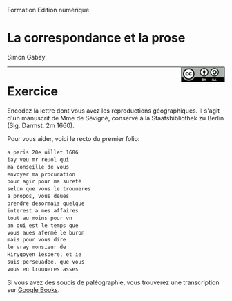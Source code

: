 Formation Edition numérique

# La correspondance et la prose

Simon Gabay

<img style="float: right; width: 20%;" src="../Cours_08_images/cc-by-sa.png">

---

# Exercice
Encodez la lettre dont vous avez les reproductions géographiques. Il s'agit d'un manuscrit de Mme de Sévigné, conservé à la Staatsbibliothek zu Berlin (Slg. Darmst. 2m 1660).

Pour vous aider, voici le recto du premier folio:

```txt
a paris 20e uillet 1686
iay veu mr reuol qui
ma conseillé de vous
envoyer ma procuration
pour agir pour ma sureté
selon que vous le trouueres
a propos, vous deues
prendre desormais quelque
interest a mes affaires
tout au moins pour vn
an qui est le temps que
vous aues afermé le buron
mais pour vous dire
le vray monsieur de
Hirygoyen iespere, et ie
suis perseuadee, que vous
vous en trouueres asses
```

Si vous avez des soucis de paléographie, vous trouverez une transcription sur [Google Books](https://books.google.ch/books?id=5Wc-ye7qpLkC&hl=fr&pg=PA432).
